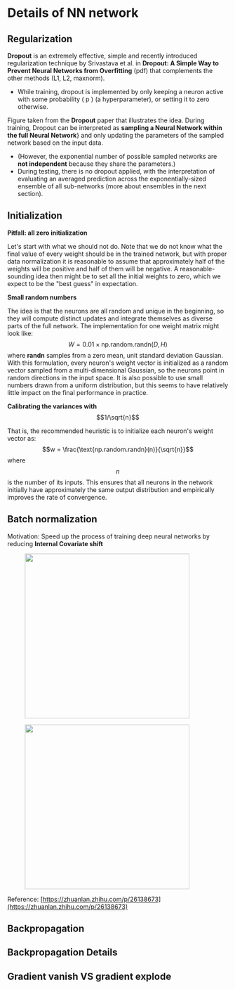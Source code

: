# Details of NN network

## Regularization

**Dropout** is an extremely effective, simple and recently introduced regularization technique by Srivastava et al. in **Dropout: A Simple Way to Prevent Neural Networks from Overfitting** (pdf) that complements the other methods (L1, L2, maxnorm).&#x20;

* While training, dropout is implemented by only keeping a neuron active with some probability ( p ) (a hyperparameter), or setting it to zero otherwise.

Figure taken from the **Dropout** paper that illustrates the idea. During training, Dropout can be interpreted as **sampling a Neural Network within the full Neural Network**} and only updating the parameters of the sampled network based on the input data.&#x20;

* (However, the exponential number of possible sampled networks are **not independent** because they share the parameters.)&#x20;
* During testing, there is no dropout applied, with the interpretation of evaluating an averaged prediction across the exponentially-sized ensemble of all sub-networks (more about ensembles in the next section).

## Initialization

**Pitfall: all zero initialization**

Let's start with what we should not do. Note that we do not know what the final value of every weight should be in the trained network, but with proper data normalization it is reasonable to assume that approximately half of the weights will be positive and half of them will be negative. A reasonable-sounding idea then might be to set all the initial weights to zero, which we expect to be the "best guess" in expectation.

**Small random numbers**

The idea is that the neurons are all random and unique in the beginning, so they will compute distinct updates and integrate themselves as diverse parts of the full network. The implementation for one weight matrix might look like: $$W = 0.01 \times \text{np.random.randn}(D,H)$$ where **randn** samples from a zero mean, unit standard deviation Gaussian. With this formulation, every neuron's weight vector is initialized as a random vector sampled from a multi-dimensional Gaussian, so the neurons point in random directions in the input space. It is also possible to use small numbers drawn from a uniform distribution, but this seems to have relatively little impact on the final performance in practice.

**Calibrating the variances with** $$1/\sqrt{n}$$

That is, the recommended heuristic is to initialize each neuron's weight vector as: $$w = \frac{\text{np.random.randn}(n)}{\sqrt{n}}$$ where $$n$$ is the number of its inputs. This ensures that all neurons in the network initially have approximately the same output distribution and empirically improves the rate of convergence.

## Batch normalization

Motivation: Speed up the process of training deep neural networks by reducing **Internal Covariate shift**



<figure><img src="../../.gitbook/assets/Screenshot 2024-09-18 at 7.29.23 PM.png" alt="" width="375"><figcaption></figcaption></figure>

<figure><img src="../../.gitbook/assets/Screenshot 2024-09-18 at 7.29.48 PM.png" alt="" width="375"><figcaption></figcaption></figure>

Reference: [https://zhuanlan.zhihu.com/p/26138673](https://zhuanlan.zhihu.com/p/26138673)

## Backpropagation



## Backpropagation Details



## Gradient vanish VS gradient explode

